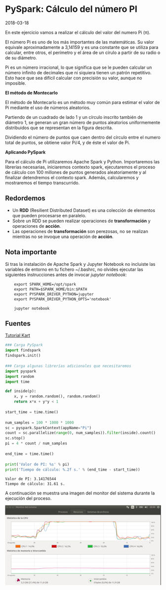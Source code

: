 
# PySpark: Cálculo del número PI

2018-03-18

En este ejercicio vamos a realizar el cálculo del valor del numero Pi (π).

El número Pi es uno de los más importantes de las matemáticas. Su valor equivale aproximadamente a 3,14159 y es una constante que se utiliza para calcular, entre otros, el perímetro y el área de un círulo a partir de su radio o de su diámetro.

Pi es un número irracional, lo que significa que se le pueden calcular un número infinito de decimales que ni siquiera tienen un patrón repetitivo. Esto hace que sea difícil calcular con precisión su valor, aunque no imposible.

**El método de Montecarlo**

El método de Montecarlo es un método muy común para estimar el valor de Pi mediante el uso de números aleatorios. 

Partiendo de un cuadrado de lado 1 y un círculo inscrito también de diámetro 1, se generan un gran número de puntos aleatorios uniformemente distribuidos que se representan en la figura descrita.

Dividiendo el número de puntos que caen dentro del círculo entre el numero total de puntos, se obtiene valor Pi/4, y de éste el valor de Pi.

**Aplicando PySpark**

Para el cálculo de Pi utilizaremos Apache Spark y Python. Importaremos las librerías necesarias, iniciaremos contexto spark, ejecutaremos el proceso de cálculo con 100 millones de puntos generados aleatoriamente y al finalizar detendremos el contexto spark. Además, calcularemos y mostraremos el tiempo transcurrido.

## Redordemos

- Un **RDD** (Resilient Distributed Dataset) es una colección de elementos que pueden procesarse en paralelo.
- Sobre un RDD se pueden realizar operaciones de **transformación** y operaciones de **acción**.
- Las operaciones de **transformación** son perezosas, no se realizan mientras no se invoque una operación de **acción**.

## Nota importante

Si tras la instalación de Apache Spark y Jupyter Notebook no incluiste las variables de entorno en tu fichero ~/.bashrc, no olvides ejecutar las siguientes instrucciones antes de invocar _jupyter notebook_:
```
    export SPARK_HOME=/opt/spark
    export PATH=$SPARK_HOME/bin:$PATH
    export PYSPARK_DRIVER_PYTHON=jupyter
    export PYSPARK_DRIVER_PYTHON_OPTS='notebook'
```

```
    jupyter notebook
```
## Fuentes

[Tutorial Kart](https://www.tutorialkart.com)



```python
### Carga PySpark
import findspark
findspark.init()

### Carga algunas librerías adicionales que necesitaremos
import pyspark
import random
import time
```


```python
def inside(p):     
    x, y = random.random(), random.random()
    return x*x + y*y < 1

start_time = time.time()

num_samples = 100 * 1000 * 1000
sc = pyspark.SparkContext(appName="Pi")
count = sc.parallelize(range(0, num_samples)).filter(inside).count()
sc.stop()
pi = 4 * count / num_samples

end_time = time.time()

print('Valor de PI: %s' % pi)
print('Tiempo de cálculo: %.2f s.' % (end_time - start_time))
```

    Valor de PI: 3.14176544
    Tiempo de cálculo: 31.61 s.


A continuación se muestra una imagen del monitor del sistema durante la ejecución del proceso.

![Monitor del sistema](./images/monitor-sistema-calculo-pi.png)


```python

```
